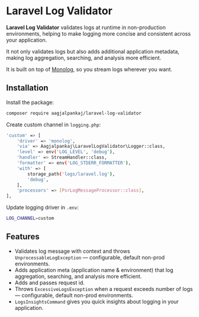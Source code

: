 # Laravel Log Validator

**Laravel Log Validator** validates logs at runtime in non-production environments, helping to make logging more concise and consistent across your application.

It not only validates logs but also adds additional application metadata, making log aggregation, searching, and analysis more efficient.

It is built on top of [Monolog](https://github.com/Seldaek/monolog), so you stream logs wherever you want.

## Installation

Install the package:
```bash
composer require aagjalpankaj/laravel-log-validator
```

Create custom channel in `logging.php`:
```bash
'custom' => [
    'driver' => 'monolog',
    'via' => Aagjalpankaj\LaravelLogValidator\Logger::class,
    'level' => env('LOG_LEVEL', 'debug'),
    'handler' => StreamHandler::class,
    'formatter' => env('LOG_STDERR_FORMATTER'),
    'with' => [
        storage_path('logs/laravel.log'),
        'debug',
    ],
    'processors' => [PsrLogMessageProcessor::class],
],
```

Update logging driver in `.env`:
```bash
LOG_CHANNEL=custom
```

## Features
- Validates log message with context and throws `UnprocessableLogException` — configurable, default non-prod environments.
- Adds application meta (application name & environment) that log aggregation, searching, and analysis more efficient.
- Adds and passes request id.
- Throws `ExcessiveLogsException` when a request exceeds number of logs — configurable, default non-prod environments.
- `LogsInsightsCommand` gives you quick insights about logging in your application.
